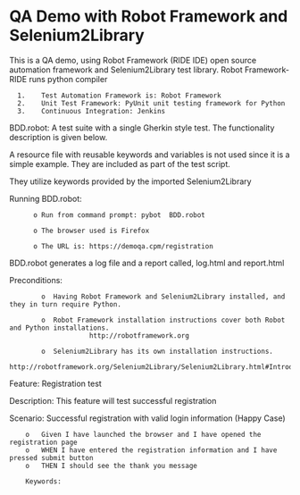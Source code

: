 # QA Demo with Robot Framework and Selenium2Library
This is a QA demo, using Robot Framework (RIDE IDE) open source automation framework and Selenium2Library test library.
Robot Framework-RIDE runs python compiler 

      1.	Test Automation Framework is: Robot Framework
      2.	Unit Test Framework: PyUnit unit testing framework for Python
      3.	Continuous Integration: Jenkins


BDD.robot: A test suite with a single Gherkin style test. The functionality description is given below.

A resource file with reusable keywords and variables is not used since it is a simple example. 
They are included as part of the test script.

They utilize keywords provided by the imported Selenium2Library

Running BDD.robot:

          o	Run from command prompt: pybot  BDD.robot
          
          o	The browser used is Firefox
          
          o	The URL is: https://demoqa.cpm/registration


BDD.robot generates a log file and a report called, log.html and report.html



Preconditions: 

            o  Having Robot Framework and Selenium2Library installed, and they in turn require Python. 

            o  Robot Framework installation instructions cover both Robot and Python installations. 
                        http://robotframework.org
            
            o  Selenium2Library has its own installation instructions.
                        http://robotframework.org/Selenium2Library/Selenium2Library.html#Introduction
           
                    


Feature: Registration test

Description: This feature will test successful registration

Scenario: Successful registration with valid login information (Happy Case)

        o	Given I have launched the browser and I have opened the registration page
        o	WHEN I have entered the registration information and I have pressed submit button
        o	THEN I should see the thank you message

        Keywords:
			
